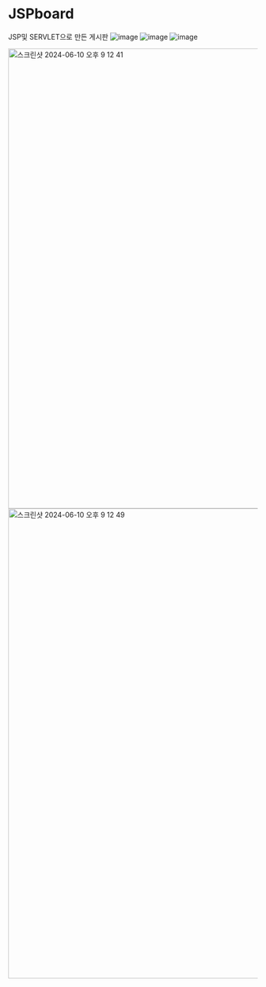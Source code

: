 # JSPboard
JSP및 SERVLET으로 만든 게시판 
![image](https://github.com/user-attachments/assets/281e409b-9114-4fc9-aadd-58c0e2befc00)
![image](https://github.com/user-attachments/assets/b65c4f98-8dd4-415b-9e5b-6a65075a5970)
![image](https://github.com/user-attachments/assets/b5755eb0-c6e7-46fd-9065-6aa32f28b2e5)


<img width="927" alt="스크린샷 2024-06-10 오후 9 12 41" src="https://github.com/freshsong/JSPboard/assets/154946396/2c86c1b4-fb3a-4b9a-972e-55bca718bd9b">
<img width="947" alt="스크린샷 2024-06-10 오후 9 12 49" src="https://github.com/freshsong/JSPboard/assets/154946396/da776465-f47d-4903-aa48-1eeb8e69fd1a">

